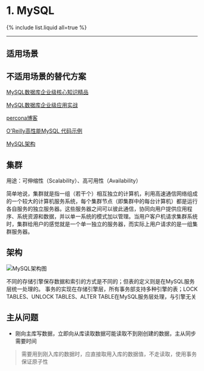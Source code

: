 # 1. MySQL


{% include list.liquid all=true %}

<hr />

## 适用场景

## 不适用场景的替代方案


[MySQL数据库企业级核心知识精品](http://edu.51cto.com/course/course_id-4058.html)

[MySQL数据库企业级应用实战](http://edu.51cto.com/pack/view/id-214.html)

[percona博客](https://www.percona.com/blog/)

[O'Reilly高性能MySQL 代码示例](http://www.highperfmysql.com)

[MySQL架构](https://baijiahao.baidu.com/s?id=1710034614164958724&wfr=spider&for=pc)

## 集群

用途：可伸缩性（Scalability）、高可用性（Availability）

简单地说，集群就是指一组（若干个）相互独立的计算机，利用高速通信网络组成的一个较大的计算机服务系统，每个集群节点（即集群中的每台计算机）都是运行各自服务的独立服务器。这些服务器之间可以彼此通信，协同向用户提供应用程序、系统资源和数据，并以单一系统的模式加以管理。当用户客户机请求集群系统时，集群给用户的感觉就是一个单一独立的服务器，而实际上用户请求的是一组集群服务器。

## 架构

![MySQL架构图](../../../img/NoSQL/MySQL-Structure.png)

不同的存储引擎保存数据和索引的方式是不同的；但表的定义则是在MySQL服务层统一处理的。
事务的实现在存储引擎层，所有事务部支持多种引擎的表；LOCK TABLES、UNLOCK TABLES、ALTER TABLE在MySQL服务层处理，与引擎无关


## 主从问题

* 刚向主库写数据，立即向从库读取数据可能读取不到刚创建的数据，主从同步需要时间
> 需要用到刚入库的数据时，应直接取用入库的数据值，不走读取，使用事务保证原子性